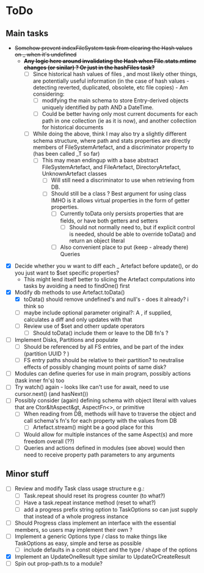 # ToDo

## Main tasks

- ~~Somehow prevent indexFileSystem task from clearing the Hash values on _ when it's undefined~~
  - ~~**Any logic here around invalidating the Hash when File.stats.mtime changes (or sinilar) ? Or just in the hashFiles task?**~~
    - [ ] Since historical hash values of files , and most likely other things, are potentially useful information (in the case of hash values - detecting reverted, duplicated, obsolete, etc file copies) - Am considering:
      - [ ] modifying the main schema to store Entry-derived objects uniquely identified by path AND a DateTime.
      - [ ] Could be better having only most current documents for each path in one collection (ie as it is now), and another collectiion for historical documents
    - [ ] While doing the above, think I may also try a slightly different schema structure, where path and stats properties are directly members of FileSystemArtefact, and a discriminator property to (has been called _T so far)
      - [ ] This may mean endingup with a base abstract FileSystemArtefact, and FileArtefact, DirectoryArtefact, UnknownArtefact classes
        - [ ] Will still need a discriminator to use when retrieving from DB.
        - [ ] Should still be a class ? Best argument for using class IMHO is it allows virtual properties in the form of getter properties.
          - [ ] Currently toData only persists properties that are fields, or have both getters and setters
            - [ ] Should not normally need to, but if explicit control is needed, should be able to override toData() and return an object literal
          - [ ] Also convenient place to put (keep - already there) Queries
- [X] Decide whether you w want to diff each _ Artefact before update(), or do you just want to $set specific properties?
  - This might lend itself better to slicing the Artefact computations into tasks by avoiding a need to findOne() first
- [X] Modify db methods to use Artefact.toData()
  - [X] toData() should remove undefined's and null's - does it already? i think so
  - [ ] maybe include optional parameter original?: A , if supplied, calculates a diff and only updates with that
  - [ ] Review use of $set and otherr update operators
    - [ ] Should toData() include them or leave to the DB fn's ?
- [ ] Implement Disks, Partitions and populate
  - [ ] Should be referenced by all FS entries, and be part of the index (partition UUID ? )
  - [ ] FS entry paths should be relative to their partition? to neutralise effects of possibly changing mount points of same disk?
- [ ] Modules can define queries for use in main program, possibly actions (task inner fn's) too
- [ ] Try watch() again - looks like can't use for await, need to use cursor.next() (and hasNext())
- [ ] Possibly consider (again) defining schema with object literal with values that are Ctor&ltAspect&gt, AspectFn<>, or primitive
  - [ ] When reading from DB, methods will have to traverse the object and call schema's fn's for each property with the values from DB
    - [ ] Artefact.stream() might be a good place for this
  - [ ] Would allow for multiple instances of the same Aspect(s) and more freedom overall (??)
  - [ ] Queries and actions defined in modules (see above) would then need to receive property path parameters to any arguments

## Minor stuff

- [ ] Review and modify Task class usage structure e.g.:
  - [ ] Task.repeat should reset its progress counter (to what?)
  - [ ] Have a task.repeat instance method (reset to what?)
  - [ ] add a progress prefix string option to TaskOptions so can just supply that instead of a whole progress instance
- [ ] Should Progress class implement an interface with the essential members, so users may implement their own ?
- [ ] Implement a generic Options type / class to make things like TaskOptions as easy, simple and terse as possible
  - [ ] include defaults in a const object and the type / shape of the options
- [X] Implement an UpdateOneResult type similar to UpdateOrCreateResult
- [ ] Spin out prop-path.ts to a module?
